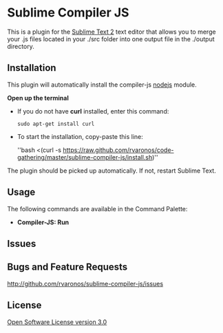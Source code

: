 # Sublime Compiler JS
This is a plugin for the [Sublime Text 2](http://www.sublimetext.com/) text
editor that allows you to merge your .js files located in your ./src folder
into one output file in the ./output directory. 

## Installation

This plugin will automatically install the compiler-js [nodejs](http://nodejs.org/) module.

**Open up the terminal**

* If you do not have __curl__ installed, enter this command: 

	<pre><code>sudo apt-get install curl</code></pre>

* To start the installation, copy-paste this line:

	''bash <(curl -s https://raw.github.com/rvaronos/code-gathering/master/sublime-compiler-js/install.sh)''


The plugin should be picked up automatically. If not, restart Sublime Text.

## Usage

The following commands are available in the Command Palette:

* **Compiler-JS: Run**

## Issues

## Bugs and Feature Requests

<http://github.com/rvaronos/sublime-compiler-js/issues>

## License

[Open Software License version 3.0](http://www.opensource.org/licenses/osl-3.0.php)
